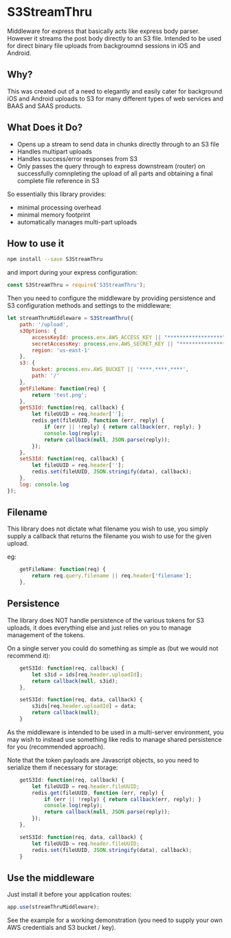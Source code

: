 # S3StreamThru

Middleware for express that basically acts like express body parser. However it streams the post body directly to an S3 file.
Intended to be used for direct binary file uploads from backgroumnd sessions in iOS and Android.

## Why?

This was created out of a need to elegantly and easily cater for background iOS and Android uploads to S3 for
many different types of web services and BAAS and SAAS products.

## What Does it Do?

* Opens up a stream to send data in chunks directly through to an S3 file
* Handles multipart uploads
* Handles success/error responses from S3
* Only passes the query through to express downstream (router) on successfully comnpleting the upload of all parts and obtaining a final complete file reference in S3

So essentially this library provides:
* minimal processing overhead
* minimal memory footprint
* automatically manages multi-part uploads

## How to use it

```sh
npm install --save S3StreamThru
```

and import during your express configuration:

```js
const S3StreamThru = require('S3StreamThru');
```

Then you need to configure the middleware by providing persistence and S3 configuration methods and settings to the middleware:

```js
let streamThruMiddleware = S3StreamThru({
    path: '/upload',
    s3Options: {
        accessKeyId: process.env.AWS_ACCESS_KEY || "******************",
        secretAccessKey: process.env.AWS_SECRET_KEY || "**********************",
        region: 'us-east-1'
    },
    s3: {
        bucket: process.env.AWS_BUCKET || '****.****.****',
        path: '/'
    },
    getFileName: function(req) {
        return 'test.png';
    },
    getS3Id: function(req, callback) {
        let fileUUID = req.header[''];
        redis.get(fileUUID, function (err, reply) {
            if (err || !reply) { return callback(err, reply); }
            console.log(reply);
            return callback(null, JSON.parse(reply));
        });
    },
    setS3Id: function(req, callback) {
        let fileUUID = req.header[''];
        redis.set(fileUUID, JSON.stringify(data), callback);
    },
    log: console.log
});
```

## Filename

This library does not dictate what filename you wish to use, you simply supply a callback that returns the filename you wish to use for the given upload.

eg:
```js
    getFileName: function(req) {
        return req.query.filename || req.header['filename'];
    },
```

## Persistence

The library does NOT handle persistence of the various tokens for S3 uploads, it does everything else and just relies on you to manage management of the tokens.

On a single server you could do something as simple as (but we would not recommend it):

```js
    getS3Id: function(req, callback) {
        let s3id = ids[req.header.uploadId];
        return callback(null, s3id);
    },

    setS3Id: function(req, data, callback) {
        s3ids[req.header.uploadId] = data;
        return callback(null);
    }
```

As the middleware is intended to be used in a multi-server environment, you may wish to instead use something like redis
to manage shared persistence for you (recommended approach).

Note that the token payloads are Javascript objects, so you need to serialize them if necessary for storage:

```js
    getS3Id: function(req, callback) {
        let fileUUID = req.header.fileUUID;
        redis.get(fileUUID, function (err, reply) {
            if (err || !reply) { return callback(err, reply); }
            console.log(reply);
            return callback(null, JSON.parse(reply));
        });
    },

    setS3Id: function(req, data, callback) {
        let fileUUID = req.header.fileUUID;
        redis.set(fileUUID, JSON.stringify(data), callback);
    }
```

## Use the middleware

Just install it before your application routes:

```js
app.use(streamThruMiddleware);
```

See the example for a working demonstration (you need to supply your own AWS credentials and S3 bucket / key).